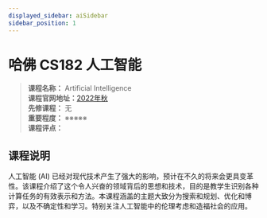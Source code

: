 ```yaml
---
displayed_sidebar: aiSidebar
sidebar_position: 1
---
```


# 哈佛 CS182 人工智能





>**课程名称：**  Artificial Intelligence    
**课程官网地址：**[2022年秋](https://inst.eecs.berkeley.edu/~cs188/fa22/)    
**先修课程：** 无  
**重要程度：** ※※※※※  
**课程评点：** 


## 课程说明
人工智能 (AI) 已经对现代技术产生了强大的影响，预计在不久的将来会更具变革性。该课程介绍了这个令人兴奋的领域背后的思想和技术，目的是教学生识别各种计算任务的有效表示和方法。本课程涵盖的主题大致分为搜索和规划、优化和博弈，以及不确定性和学习。特别关注人工智能中的伦理考虑和造福社会的应用。



